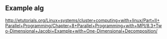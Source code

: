 
## Example alg
http://etutorials.org/Linux+systems/cluster+computing+with+linux/Part+II+Parallel+Programming/Chapter+8+Parallel+Programming+with+MPI/8.3+Two-Dimensional+Jacobi+Example+with+One-Dimensional+Decomposition/